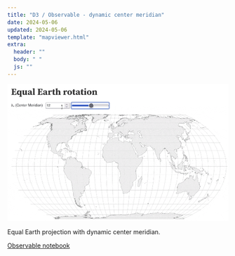 ```yaml
---
title: "D3 / Observable - dynamic center meridian"
date: 2024-05-06
updated: 2024-05-06
template: "mapviewer.html"
extra:
  header: ""
  body: " "
  js: ""
---
```


![rotating](/equal-earth-rotation.gif)

Equal Earth projection with dynamic center meridian.

[Observable notebook](https://observablehq.com/d/ece4d307c72c1312)
